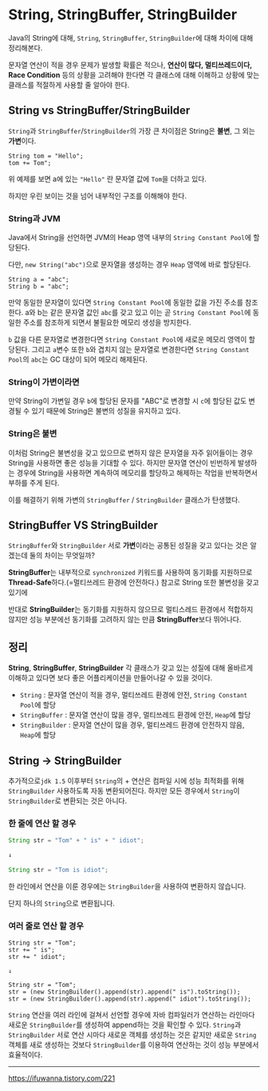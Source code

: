 # String, StringBuffer, StringBuilder

Java의 String에 대해, `String`, `StringBuffer`, `StringBuilder`에 대해 차이에 대해 정리해본다.

문자열 연산이 적을 경우 문제가 발생할 확률은 적으나, **연산이 많다, 멀티쓰레드이다, Race Condition** 등의 상황을 고려해야 한다면 각 클래스에 대해 이해하고 상황에 맞는 클래스를 적절하게 사용할 줄 알아야 한다.

## String vs StringBuffer/StringBuilder

`String`과 `StringBuffer`/`StringBuilder`의 가장 큰 차이점은 String은 **불변**, 그 외는 **가변**이다.

```
String tom = "Hello";
tom += Tom";
```
위 예제를 보면 a에 있는 `"Hello"` 란 문자열 값에 `Tom`을 더하고 있다.

하지만 우린 보이는 것을 넘어 내부적인 구조를 이해해야 한다.

### String과 JVM
Java에서 String을 선언하면 JVM의 Heap 영역 내부의 `String Constant Pool`에 할당된다.

다만, `new String("abc")`으로 문자열을 생성하는 경우 `Heap` 영역에 바로 할당된다.

```
String a = "abc";
String b = "abc";
```
만약 동일한 문자열이 있다면 `String Constant Pool`에 동일한 값을 가진 주소를 참조한다.
a와 b는 같은 문자열 값인 `abc`를 갖고 있고 이는 곧 `String Constant Pool`에 동일한 주소를 참조하게 되면서 불필요한 메모리 생성을 방지한다.

`b` 값을 다른 문자열로 변경한다면 `String Constant Pool`에 새로운 메모리 영역이 할당된다.
그리고 `a`변수 또한 `b`와 겹치지 않는 문자열로 변경한다면 `String Constant Pool`의 `abc`는 GC 대상이 되어 메모리 해제된다.

### String이 가변이라면
만약 String이 가변일 경우 `b`에 할당된 문자를 "ABC"로 변경할 시 `c`에 할당된 값도 변경될 수 있기 때문에 String은 불변의 성질을 유지하고 있다.

### String은 불변
이처럼 String은 불변성을 갖고 있으므로 변하지 않은 문자열을 자주 읽어들이는 경우 String을 사용하면 좋은 성능을 기대할 수 있다.
하지만 문자열 연산이 빈번하게 발생하는 경우에 String을 사용하면 계속하여 메모리를 할당하고 해제하는 작업을 반복하면서 부하를 주게 된다.

이를 해결하기 위해 가변의  `StringBuffer` / `StringBuilder` 클래스가 탄생했다.

## StringBuffer VS StringBuilder
`StringBuffer`와 `StringBuilder` 서로 **가변**이라는 공통된 성질을 갖고 있다는 것은 알겠는데 둘의 차이는 무엇일까?

**StringBuffer**는 내부적으로 `synchronized` 키워드를 사용하여 동기화를 지원하므로  **Thread-Safe**하다.(=멀티쓰레드 환경에 안전하다.)
참고로 String 또한 불변성을 갖고 있기에 

반대로 **StringBuilder**는 동기화를 지원하지 않으므로 멀티스레드 환경에서 적합하지 않지만 성능 부분에선 동기화를 고려하지 않는 만큼 **StringBuffer**보다 뛰어나다.

## 정리
**String**, **StringBuffer**, **StringBuilder** 각 클래스가 갖고 있는 성질에 대해 올바르게 이해하고 있다면 보다 좋은 어플리케이션을 만들어나갈 수 있을 것이다.

- `String` : 문자열 연산이 적을 경우, 멀티쓰레드 환경에 안전, `String Constant Pool`에 할당
- `StringBuffer` : 문자열 연산이 많을 경우, 멀티쓰레드 환경에 안전, `Heap`에 할당
- `StringBuilder` : 문자열 연산이 많을 경우, 멀티쓰레드 환경에 안전하지 않음, `Heap`에 할당


## String -> StringBuilder
추가적으로`jdk 1.5` 이후부터 `String`의 + 연산은 컴파일 시에 성능 최적화를 위해 `StringBuilder` 사용하도록 자동 변환되어진다.
하지만 모든 경우에서 `String`이 `StringBuilder`로 변환되는 것은 아니다.

### 한 줄에 연산 할 경우
```java
String str = "Tom" + " is" + " idiot";

↓
        
String str = "Tom is idiot";
```
한 라인에서 연산을 이룬 경우에는 `StringBuilder`을 사용하여 변환하지 않습니다.


단지 하나의 `String`으로 변환됩니다.

### 여러 줄로 연산 할 경우
```
String str = "Tom";
str += " is";
str += " idiot";

↓

String str = "Tom";
str = (new StringBuilder().append(str).append(" is").toString());
str = (new StringBuilder().append(str).append(" idiot").toString());

```
`String` 연산을 여러 라인에 걸쳐서 선언할 경우에 자바 컴파일러가 연산하는 라인마다 새로운 `StringBuilder`를 생성하여 append하는 것을 확인할 수 있다.
`String`과 `StringBuilder` 서로 연산 시마다 새로운 객체를 생성하는 것은 같지만 새로운 `String` 객체를 새로 생성하는 것보다 `StringBuilder`를 이용하여 연산하는 것이 성능 부분에서 효율적이다.

---
https://ifuwanna.tistory.com/221